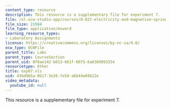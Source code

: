 ```yaml
---
content_type: resource
description: This resource is a supplementary file for experiment 7.
file: /ol-ocw-studio-app/courses/8-02t-electricity-and-magnetism-spring-2005/43bd965a9b173e267e5da6b44e69b12e_exp07.xls
file_size: 21504
file_type: application/msword
learning_resource_types:
- Laboratory Assignments
license: https://creativecommons.org/licenses/by-nc-sa/4.0/
ocw_type: OCWFile
parent_title: Labs
parent_type: CourseSection
parent_uid: 8f8ae142-b013-b61f-6075-6a830d093354
resourcetype: Other
title: exp07.xls
uid: 43bd965a-9b17-3e26-7e5d-a6b44e69b12e
video_metadata:
  youtube_id: null
---
```

This resource is a supplementary file for experiment 7.